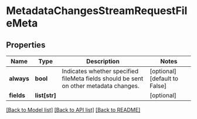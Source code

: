 # MetadataChangesStreamRequestFileMeta

## Properties
Name | Type | Description | Notes
------------ | ------------- | ------------- | -------------
**always** | **bool** | Indicates whether specified fileMeta fields should be sent on other metadata changes. | [optional] [default to False]
**fields** | **list[str]** |  | [optional] 

[[Back to Model list]](../README.md#documentation-for-models) [[Back to API list]](../README.md#documentation-for-api-endpoints) [[Back to README]](../README.md)

